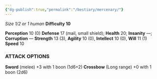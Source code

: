 ```yaml
---
{"dg-publish":true,"permalink":"/bestiary/mercenary/"}
---
```


*Size 1/2 or 1 human*
**Difficulty 10**

**Perception** 10 (0)
**Defense** 17 (mail, small shield); **Health** 20; **Insanity** —; **Corruption** —
**Strength** 13 (3), **Agility** 10 (0), **Intellect** 10 (0), **Will** 11 (1) 
**Speed** 10
### ATTACK OPTIONS
**Sword** (melee) +3 with 1 boon (1d6+2)
**Crossbow** (Long range) +0 with 1 boon (2d6)